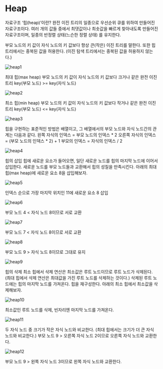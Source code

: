 # Heap

자료구조 ‘힙(heap)’이란?
완전 이진 트리의 일종으로 우선순위 큐를 위하여 만들어진 자료구조이다.
여러 개의 값들 중에서 최댓값이나 최솟값을 빠르게 찾아내도록 만들어진 자료구조이며, 일종의 반정렬 상태(느슨한 정렬 상태) 를 유지한다.

부모 노드의 키 값이 자식 노드의 키 값보다 항상 큰(작은) 이진 트리를 말한다.
또한 힙 트리에서는 중복된 값을 허용한다. (이진 탐색 트리에서는 중복된 값을 허용하지 않는다.)



![heap1](./images/heap1-min.JPG)



최대 힙(max heap)
부모 노드의 키 값이 자식 노드의 키 값보다 크거나 같은 완전 이진 트리
key(부모 노드) >= key(자식 노드)



![heap2](./images/heap2-min.JPG)



최소 힙(min heap)
부모 노드의 키 값이 자식 노드의 키 값보다 작거나 같은 완전 이진 트리
key(부모 노드) <= key(자식 노드)



![heap3](./images/heap3-min.JPG)



힙을 구현하는 표준적인 방법은 배열이고, 그 배열에서의 부모 노드와 자식 노드간의 관계는 다음과 같다.
왼쪽 자식의 인덱스 = 부모 노드의 인덱스 * 2
오른쪽 자식의 인덱스 = (부모 노드의 인덱스 * 2) + 1 
부모의 인덱스 = 자식의 인덱스 / 2



![heap4](./images/heap4-min.JPG)



힙의 삽입
힙에 새로운 요소가 들어오면, 일단 새로운 노드를 힙의 마지막 노드에 이어서 삽입한다.
새로운 노드를 부모 노드들과 교환해서 힙의 성질을 만족시킨다.
아래의 최대 힙(max heap)에 새로운 요소 8을 삽입해보자.



![heap5](./images/heap5-min.JPG)



인덱스 순으로 가장 마지막 위치인 11에 새로운 요소 8 삽입



![heap6](./images/heap6-min.JPG)



부모 노드 4 < 자식 노드 8이므로 서로 교환



![heap7](./images/heap7-min.JPG)



부모 노드 7 < 자식 노드 8이므로 서로 교환



![heap8](./images/heap8-min.JPG)



부모 노드 9 > 자식 노드 8이므로 그대로 유지



![heap9](./images/heap9-min.JPG)



힙의 삭제
최소 힙에서 삭제 연산은 최소값은 루트 노드이므로 루트 노드가 삭제된다.
(최대 힙에서 삭제 연산은 최대값을 가진 루트 노드를 삭제하는 것이다.)
삭제된 루트 노드에는 힙의 마지막 노드를 가져온다.
힙을 재구성한다.
아래의 최소 힙에서 최소값을 삭제해보자.



![heap10](./images/heap10-min.JPG)



최소값인 루트 노드를 삭제, 빈자리엔 마지막 노드를 가져온다.



![heap11](./images/heap11-min.JPG)



두 자식 노드 중 크기가 작은 자식 노드와 비교한다.
(최대 힙에서는 크기가 더 큰 자식 노드와 비교한다.)
부모 노드 9 > 오른쪽 자식 노드 2이므로 오른쪽 자식 노드와 교환한다.



![heap12](./images/heap12-min.JPG)



부모 노드 9 > 왼쪽 자식 노드 3이므로 왼쪽 자식 노드와 교환한다.